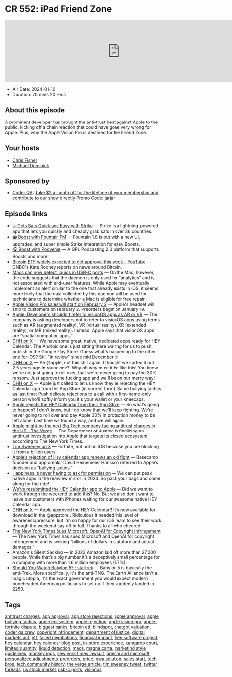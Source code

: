 # CR 552: iPad Friend Zone

<iframe src="https://player.fireside.fm/v2/MLf2ZzhC+6UHzMeiy?theme=dark" width="740" height="200" frameborder="0" scrolling="no"></iframe>

* Air Date: 2024-01-10
* Duration: 70 mins 20 secs

## About this episode

A prominent developer has brought the anti-trust heat against Apple to the public, kicking off a chain reaction that could have gone very wrong for Apple. Plus, why the Apple Vision Pro is destined for the Friend Zone.

## Your hosts
* [Chris Fisher](https://coder.show/hosts/chrislas)
* [Michael Dominick](https://coder.show/hosts/michael)

## Sponsored by

  * [Coder QA](https://jupitersignal.memberful.com/checkout?plan=53334&coupon=jarjar): [Take $2 a month off for the lifetime of your membership and contribute to our show directly](https://jupitersignal.memberful.com/checkout?plan=53334&coupon=jarjar) Promo Code: jarjar



## Episode links

  * [💥 Gets Sats Quick and Easy with Strike](https://strike.me/ "💥 Gets Sats Quick and Easy with Strike") — Strike is a lightning-powered app that lets you quickly and cheaply grab sats in over 36 countries.
  * [📻 Boost with Fountain.FM](https://www.fountain.fm/ "📻 Boost with Fountain.FM") — Fountain 1.0 is out with a new UI, upgrades, and super simple Strike integration for easy Boosts.
  * [🎧 Boost with Podverse](https://podverse.fm/ "🎧 Boost with Podverse") — A GPL Podcasting 2.0 platform that supports Boosts and more!
  * [Bitcoin ETF widely expected to get approval this week - YouTube](https://www.youtube.com/watch?v=UCxEp3ZjBSE "Bitcoin ETF widely expected to get approval this week - YouTube") — CNBC's Kate Rooney reports on news around Bitcoin.
  * [Macs can now detect liquids in USB-C ports](https://9to5mac.com/2023/11/03/macs-liquids-detected-in-usb-c-ports/ "Macs can now detect liquids in USB-C ports") — On the Mac, however, the code suggests that the daemon is only used for “analytics” and is not associated with end-user features. While Apple may eventually implement an alert similar to the one that already exists in iOS, it seems more likely that the data collected by this daemon will be used for technicians to determine whether a Mac is eligible for free repair.
  * [Apple Vision Pro sales will start on February 2](https://appleinsider.com/articles/24/01/08/apple-vision-pro-will-ship-to-customers-on-february-2 "Apple Vision Pro sales will start on February 2") — Apple's headset will ship to customers on February 2. Preorders begin on January 19. 
  * [Apple: Developers shouldn't refer to visionOS apps as AR or VR](https://9to5mac.com/2024/01/08/apple-visionos-apps-ar-vr/ "Apple: Developers shouldn't refer to visionOS apps as AR or VR") — The company is asking developers not to refer to visionOS apps using terms such as AR (augmented reality), VR (virtual reality), XR (extended reality), or MR (mixed reality). Instead, Apple says that visionOS apps are “spatial computing apps.”
  * [DHH on X](https://twitter.com/dhh/status/1742193541999112308 "DHH on X") — We have some great, native, dedicated apps ready for HEY Calendar. The Android one is just sitting there waiting for us to push publish in the Google Play Store. Guess what's happening to the other one for iOS? Still "in review" since mid December 🙄
  * [DHH on X](https://twitter.com/dhh/status/1742638740525187506 "DHH on X") — Ah @apple, not this shit again. I thought we sorted it out 2.5 years ago in round one?! Why oh why must it be like this! You know we're not just going to roll over, that we're never going to pay the 30% ransom. Just approve the fucking app and we'll be on our merry way!
  * [DHH on X](https://twitter.com/dhh/status/1743341929675493806 "DHH on X") — Apple just called to let us know they're rejecting the HEY Calendar app from the App Store (in current form). Same bullying tactics as last time: Push delicate rejections to a call with a first-name-only person who'll softly inform you it's your wallet or your kneecaps.
  * [Apple rejects the HEY Calendar from their App Store](https://world.hey.com/dhh/apple-rejects-the-hey-calendar-from-their-app-store-4316dc03 "Apple rejects the HEY Calendar from their App Store") — So what’s going to happen? I don’t know, but I do know that we’ll keep fighting. We’re never going to roll over and pay Apple 30% in protection money to be left alone. Last time we found a way, and we will again.
  * [Apple might be the next Big Tech company facing antitrust charges in the US - The Verge](https://www.theverge.com/2024/1/5/24027001/apple-doj-antitrust-lawsuit-investigation "Apple might be the next Big Tech company facing antitrust charges in the US - The Verge") — The Department of Justice is finalizing an antitrust investigation into Apple that targets its closed ecosystem, according to The New York Times.
  * [Tim Sweeney on X](https://twitter.com/timsweeneyepic/status/1743389878589542566 "Tim Sweeney on X") — Fortnite, but not on iOS because you are blocking it from a billion users.
  * [Apple’s rejection of Hey calendar app renews an old fight](https://www.theverge.com/2024/1/5/24027283/apple-hey-rejection-calendar-app-basecamp-david-heinemeier-hansson "Apple’s rejection of Hey calendar app renews an old fight") — Basecamp founder and app creator David Heinemeier Hansson referred to Apple’s decision as “bullying tactics.”
  * [Happiness is never having to ask for permission](https://world.hey.com/dhh/happiness-is-never-having-to-ask-for-permission-20962d41 "Happiness is never having to ask for permission") — We can put peak native apps in the rearview mirror in 2024. So pack your bags and come along for the ride!
  * [We’ve resubmitted the HEY Calendar app to Apple](https://world.hey.com/dhh/we-ve-resubmitted-the-hey-calendar-app-to-apple-57240fbb "We’ve resubmitted the HEY Calendar app to Apple") — Did we want to work through the weekend to add this? No. But we also don’t want to leave our customers with iPhones waiting for our awesome native HEY Calendar app.
  * [DHH on X](https://twitter.com/dhh/status/1744745276932604413 "DHH on X") — Apple approved the HEY Calendar!! It's now available for download in the @appstore . Ridiculous it needed this level of awareness/pressure, but I'm so happy for our iOS team to see their work through the weekend pay off in full. Thanks to all who cheered!
  * [The New York Times Sues Microsoft, OpenAI for Copyright Infringement](https://www.thurrott.com/a-i/295251/the-new-york-times-sues-microsoft-openai-for-copyright-infringement "The New York Times Sues Microsoft, OpenAI for Copyright Infringement") — The New York Times has sued Microsoft and OpenAI for copyright infringement and is seeking “billions of dollars in statutory and actual damages.”
  * [Amazon's Silent Sacking](https://justingarrison.com/blog/2023-12-30-amazons-silent-sacking/ "Amazon's Silent Sacking") — In 2023 Amazon laid off more than 27,000 people. While that’s a big number it’s a deceptively small percentage for a company with more than 1.6 million employees (1.7%).
  * [Should You Watch Babylon 5? : startrek](https://www.reddit.com/r/startrek/comments/g6875/should_you_watch_babylon_5/ "Should You Watch Babylon 5? : startrek") — Babylon 5 is basically the anti-Trek. More specifically, it's the anti-TNG. The Earth Alliance isn't a magic utopia, it's the exact government you would expect modern boneheaded American politicians to set up if they suddenly landed in 2250.



## Tags

[antitrust charges](https://coder.show/tags/antitrust%20charges), [app approval](https://coder.show/tags/app%20approval), [app store rejections](https://coder.show/tags/app%20store%20rejections), [apple approval](https://coder.show/tags/apple%20approval), [apple bullying tactics](https://coder.show/tags/apple%20bullying%20tactics), [apple ecosystem](https://coder.show/tags/apple%20ecosystem), [apple rejection](https://coder.show/tags/apple%20rejection), [apple vision pro](https://coder.show/tags/apple%20vision%20pro), [apple-fortnite dispute](https://coder.show/tags/apple-fortnite%20dispute), [biggest banks](https://coder.show/tags/biggest%20banks), [bitcoin etf](https://coder.show/tags/bitcoin%20etf), [blindspot](https://coder.show/tags/blindspot), [chatgpt valuation](https://coder.show/tags/chatgpt%20valuation), [coder qa crew](https://coder.show/tags/coder%20qa%20crew), [copyright infringement](https://coder.show/tags/copyright%20infringement), [department of justice](https://coder.show/tags/department%20of%20justice), [digital markets act](https://coder.show/tags/digital%20markets%20act), [etf](https://coder.show/tags/etf), [failed negotiations](https://coder.show/tags/failed%20negotiations), [financial impact](https://coder.show/tags/financial%20impact), [free software project](https://coder.show/tags/free%20software%20project), [hey calendar](https://coder.show/tags/hey%20calendar), [hey calendar blog post](https://coder.show/tags/hey%20calendar%20blog%20post), [in-store experience](https://coder.show/tags/in-store%20experience), [kangaroo court](https://coder.show/tags/kangaroo%20court), [limited quantity](https://coder.show/tags/limited%20quantity), [liquid detection](https://coder.show/tags/liquid%20detection), [macs](https://coder.show/tags/macs), [magna carta](https://coder.show/tags/magna%20carta), [marketing style guidelines](https://coder.show/tags/marketing%20style%20guidelines), [monkey jpgs](https://coder.show/tags/monkey%20jpgs), [new york times lawsuit](https://coder.show/tags/new%20york%20times%20lawsuit), [openai and microsoft](https://coder.show/tags/openai%20and%20microsoft), [personalized adjustments](https://coder.show/tags/personalized%20adjustments), [preorders](https://coder.show/tags/preorders), [price](https://coder.show/tags/price), [pwa solution](https://coder.show/tags/pwa%20solution), [sales start](https://coder.show/tags/sales%20start), [tech bros](https://coder.show/tags/tech%20bros), [tech community history](https://coder.show/tags/tech%20community%20history), [the verge article](https://coder.show/tags/the%20verge%20article), [tim sweeney tweet](https://coder.show/tags/tim%20sweeney%20tweet), [twitter threads](https://coder.show/tags/twitter%20threads), [us stock market](https://coder.show/tags/us%20stock%20market), [usb-c ports](https://coder.show/tags/usb-c%20ports), [visionos](https://coder.show/tags/visionos)